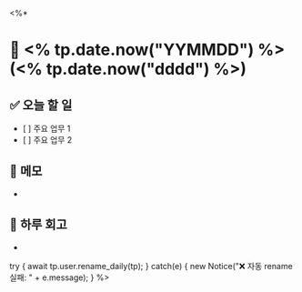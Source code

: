 <%*
# 📅 <% tp.date.now("YYMMDD") %> (<% tp.date.now("dddd") %>)

## ✅ 오늘 할 일

* \[ ] 주요 업무 1
* \[ ] 주요 업무 2

## 📝 메모

* 

## 🌙 하루 회고

* 


try {
  await tp.user.rename_daily(tp);
} catch(e) {
  new Notice("❌ 자동 rename 실패: " + e.message);
}
%>
